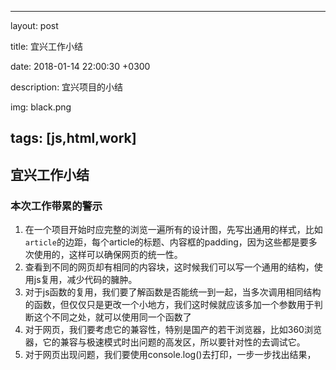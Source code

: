 
---
layout: post

title: 宜兴工作小结

date: 2018-01-14 22:00:30 +0300

description: 宜兴项目的小结

img: black.png

tags: [js,html,work]
---

## 宜兴工作小结
### 本次工作带累的警示
1. 在一个项目开始时应完整的浏览一遍所有的设计图，先写出通用的样式，比如`article`的边距，每个article的标题、内容框的padding，因为这些都是要多次使用的，这样可以确保网页的统一性。
2. 查看到不同的网页却有相同的内容块，这时候我们可以写一个通用的结构，使用js复用，减少代码的臃肿。
3. 对于js函数的复用，我们要了解函数是否能统一到一起，当多次调用相同结构的函数，但仅仅只是更改一个小地方，我们这时候就应该多加一个参数用于判断这个不同之处，就可以使用同一个函数了
4. 对于网页，我们要考虑它的兼容性，特别是国产的若干浏览器，比如360浏览器，它的兼容与极速模式时出问题的高发区，所以要针对性的去调试它。
5. 对于网页出现问题，我们要使用console.log()去打印，一步一步找出结果，
